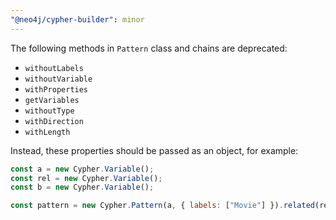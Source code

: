 ```yaml
---
"@neo4j/cypher-builder": minor
---
```


The following methods in `Pattern` class and chains are deprecated:

-   `withoutLabels`
-   `withoutVariable`
-   `withProperties`
-   `getVariables`
-   `withoutType`
-   `withDirection`
-   `withLength`

Instead, these properties should be passed as an object, for example:

```js
const a = new Cypher.Variable();
const rel = new Cypher.Variable();
const b = new Cypher.Variable();

const pattern = new Cypher.Pattern(a, { labels: ["Movie"] }).related(rel, { type: "ACTED_IN" }).to(b);
```
